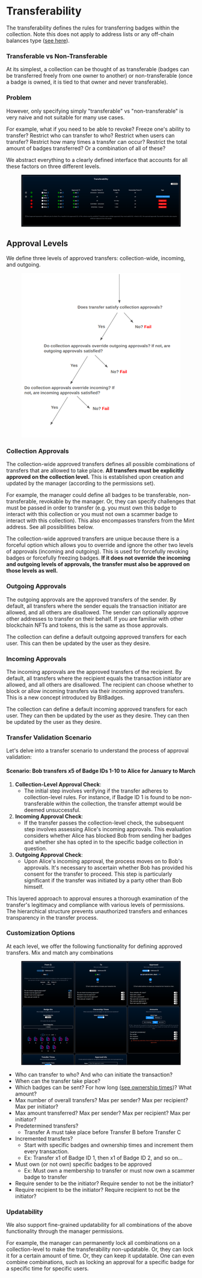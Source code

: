 # Transferability

The transferability defines the rules for transferring badges within the collection. Note this does not apply to address lists or any off-chain balances type ([see here](balances-types.md)).

### **Transferable vs Non-Transferable**

At its simplest, a collection can be thought of as transferable (badges can be transferred freely from one owner to another) or non-transferable (once a badge is owned, it is tied to that owner and never transferable).

### Problem

However, only specifying simply "transferable" vs "non-transferable" is very naive and not suitable for many use cases.&#x20;

For example, what if you need to be able to revoke? Freeze one's ability to transfer? Restrict who can transfer to who? Restrict when users can transfer? Restrict how many times a transfer can occur? Restrict the total amount of badges transferred? Or a combination of all of these?

We abstract everything to a clearly defined interface that accounts for all these factors on three different levels.

<figure><img src="../../.gitbook/assets/image (25).png" alt=""><figcaption></figcaption></figure>

## Approval Levels

We define three levels of approved transfers: collection-wide, incoming, and outgoing.&#x20;

<figure><img src="../../.gitbook/assets/image (32).png" alt=""><figcaption></figcaption></figure>

### **Collection Approvals**

The collection-wide approved transfers defines all possible combinations of transfers that are allowed to take place. **All transfers must be explicitly approved on the collection level.** This is established upon creation and updated by the manager (according to the permissions set).

For example, the manager could define all badges to be transferable, non-transferable, revokable by the manager. Or, they can specify challenges that must be passed in order to transfer (e.g. you must own this badge to interact with this collection or you must not own a scammer badge to interact with this collection). This also encompasses transfers from the Mint address. See all possibilities below.

The collection-wide approved transfers are unique because there is a forceful option which allows you to override and ignore the other two levels of approvals (incoming and outgoing). This is used for forcefully revoking badges or forcefully freezing badges. **If it does not override the incoming and outgoing levels of approvals, the transfer must also be approved on those levels as well.**

### **Outgoing Approvals**

The outgoing approvals are the approved transfers of the sender. By default, all transfers where the sender equals the transaction initiator are allowed, and all others are disallowed. The sender can optionally approve other addresses to transfer on their behalf. If you are familiar with other blockchain NFTs and tokens, this is the same as those approvals.

The collection can define a default outgoing approved transfers for each user. This can then be updated by the user as they desire.

### **Incoming Approvals**

The incoming approvals are the approved transfers of the recipient. By default, all transfers where the recipient equals the transaction initiator are allowed, and all others are disallowed. The recipient can choose whether to block or allow incoming transfers via their incoming approved transfers. This is a new concept introduced by BitBadges.

The collection can define a default incoming approved transfers for each user. They can then be updated by the user as they desire. They can then be updated by the user as they desire.

### Transfer Validation Scenario

Let's delve into a transfer scenario to understand the process of approval validation:

#### Scenario: Bob transfers x5 of Badge IDs 1-10 to Alice for January to March&#x20;

1. **Collection-Level Approval Check**:
   * The initial step involves verifying if the transfer adheres to collection-level rules. For instance, if Badge ID 1 is found to be non-transferable within the collection, the transfer attempt would be deemed unsuccessful.
2. **Incoming Approval Check**:
   * If the transfer passes the collection-level check, the subsequent step involves assessing Alice's incoming approvals. This evaluation considers whether Alice has blocked Bob from sending her badges and whether she has opted in to the specific badge collection in question.
3. **Outgoing Approval Check**:
   * Upon Alice's incoming approval, the process moves on to Bob's approvals. It's necessary to ascertain whether Bob has provided his consent for the transfer to proceed. This step is particularly significant if the transfer was initiated by a party other than Bob himself.

This layered approach to approval ensures a thorough examination of the transfer's legitimacy and compliance with various levels of permissions. The hierarchical structure prevents unauthorized transfers and enhances transparency in the transfer process.

### Customization Options

At each level, we offer the following functionality for defining approved transfers. Mix and match any combinations

<figure><img src="../../.gitbook/assets/image (4).png" alt=""><figcaption></figcaption></figure>

* Who can transfer to who? And who can initiate the transaction?
* When can the transfer take place?
* Which badges can be sent? For how long ([see ownership times](time-dependent-ownership.md))? What amount?
* Max number of overall transfers? Max per sender? Max per recipient? Max per initiator?
* Max amount transferred? Max per sender? Max per recipient? Max per initiator?
* Predetermined transfers?
  * Transfer A must take place before Transfer B before Transfer C
* Incremented transfers?&#x20;
  * Start with specific badges and ownership times and increment them every transaction.
  * Ex: Transfer x1 of Badge ID 1, then x1 of Badge ID 2, and so on...
* Must own (or not own) specific badges to be approved
  * Ex: Must own a membership to transfer or must now own a scammer badge to transfer
* Require sender to be the initiator? Require sender to not be the initiator?
* Require recipient to be the initiator? Require recipient to not be the initiator?

### **Updatability**

We also support fine-grained updatability for all combinations of the above functionality through the manager permissions.

For example, the manager can permanently lock all combinations on a collection-level to make the transferability non-updatable. Or, they can lock it for a certain amount of time. Or, they can keep it updatable. One can even combine combinations, such as locking an approval for a specific badge for a specific time for specific users.
